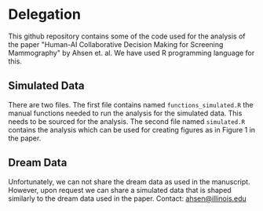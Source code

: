 # Delegation

This github repository contains some of the code used for the analysis of the paper "Human-AI Collaborative Decision Making for
Screening Mammography" by Ahsen et. al. 
We have used R programming language for this.

## Simulated Data
There are two files. The first file contains named `functions_simulated.R` the manual functions needed to run the analysis for the simulated data. This needs to be sourced for the analysis. The second file named `simulated.R` contains the analysis which can be used for creating figures as in Figure 1 in the paper.

## Dream Data
Unfortunately, we can not share the dream data as used in the manuscript. However, upon request we can share a simulated data that is shaped similarly to the dream data used in the paper. Contact: ahsen@illinois.edu
